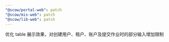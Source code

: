 ```yaml
---
"@scow/portal-web": patch
"@scow/mis-web": patch
"@scow/lib-web": patch
---
```


优化 table 展示效果，对创建用户、租户、账户及提交作业时的部分输入增加限制
